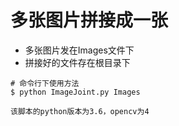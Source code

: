 # 多张图片拼接成一张
- 多张图片发在Images文件下
- 拼接好的文件存在根目录下
```
# 命令行下使用方法
$ python ImageJoint.py Images

该脚本的python版本为3.6，opencv为4
```
